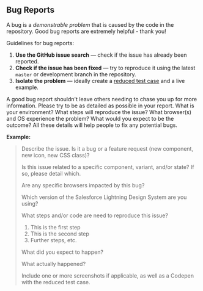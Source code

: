 ## Bug Reports

A bug is a *demonstrable problem* that is caused by the code in the repository. Good bug reports are extremely helpful - thank you!

Guidelines for bug reports:

1. **Use the GitHub issue search** — check if the issue has already been reported.
2. **Check if the issue has been fixed** — try to reproduce it using the latest `master` or development branch in the repository.
3. **Isolate the problem** — ideally create a [reduced test case](https://css-tricks.com/reduced-test-cases/) and a live example.

A good bug report shouldn't leave others needing to chase you up for more information. Please try to be as detailed as possible in your report. What is your environment? What steps will reproduce the issue? What browser(s) and OS experience the problem? What would you expect to be the outcome? All these details will help people to fix any potential bugs.

**Example:**

> Describe the issue. Is it a bug or a feature request (new component, new icon, new CSS class)?
>
> Is this issue related to a specific component, variant, and/or state? If so, please detail which.
>
> Are any specific browsers impacted by this bug?
>
> Which version of the Salesforce Lightning Design System are you using?
>
> What steps and/or code are need to reproduce this issue?
>  1. This is the first step
>  2. This is the second step
>  3. Further steps, etc.
>
> What did you expect to happen?
>
> What actually happened?
>
> Include one or more screenshots if applicable, as well as a Codepen with the reduced test case.

